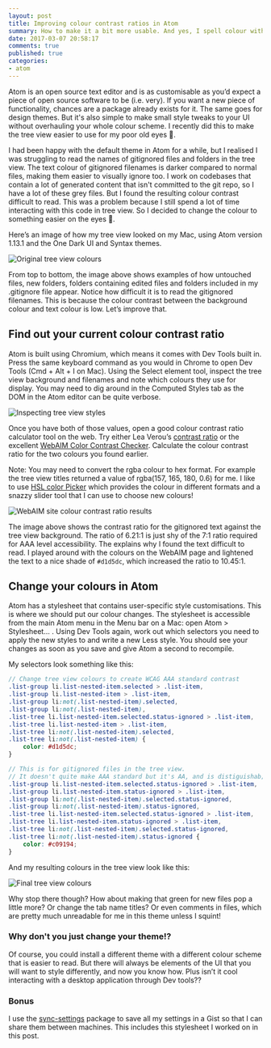 ```yaml
---
layout: post
title: Improving colour contrast ratios in Atom
summary: How to make it a bit more usable. And yes, I spell colour with a "u"! 🇬🇧
date: 2017-03-07 20:58:17
comments: true
published: true
categories:
- atom
---
```


Atom is an open source text editor and is as customisable as you’d expect a piece of open source software to be (i.e. very). If you want a new piece of functionality, chances are a package already exists for it. The same goes for design themes. But it's also simple to make small style tweaks to your UI without overhauling your whole colour scheme. I recently did this to make the tree view easier to use for my poor old eyes 👀.

I had been happy with the default theme in Atom for a while, but I realised I was struggling to read the names of gitignored files and folders in the tree view. The text colour of gitignored filenames is darker compared to normal files, making them easier to visually ignore too. I work on codebases that contain a lot of generated content that isn't committed to the git repo, so I have a lot of these grey files. But I found the resulting colour contrast difficult to read. This was a problem because I still spend a lot of time interacting with this code in tree view. So I decided to change the colour to something easier on the eyes 👀.

Here’s an image of how my tree view looked on my Mac, using Atom version 1.13.1 and the One Dark UI and Syntax themes.

![Original tree view colours](/assets/originalTreeView.png)

From top to bottom, the image above shows examples of how untouched files, new folders, folders containing edited files and folders included in my .gitignore file appear. Notice how difficult it is to read the gitignored filenames. This is because the colour contrast between the background colour and text colour is low. Let’s improve that.

## Find out your current colour contrast ratio

Atom is built using Chromium, which means it comes with Dev Tools built in. Press the same keyboard command as you would in Chrome to open Dev Tools (Cmd + Alt + I on Mac). Using the Select element tool, inspect the tree view background and filenames and note which colours they use for display. You may need to dig around in the Computed Styles tab as the DOM in the Atom editor can be quite verbose.

![Inspecting tree view styles](/assets/inspectingOriginalTreeView.png)

Once you have both of those values, open a good colour contrast ratio calculator tool on the web. Try either Lea Verou’s [contrast ratio](http://leaverou.github.io/contrast-ratio/) or the excellent [WebAIM Color Contrast Checker](http://webaim.org/resources/contrastchecker/). Calculate the colour contrast ratio for the two colours you found earlier.

Note: You may need to convert the rgba colour to hex format. For example the tree view titles returned a value of rgba(157, 165, 180, 0.6) for me. I like to use [HSL color Picker](http://hslpicker.com/) which provides the colour in different formats and a snazzy slider tool that I can use to choose new colours!

![WebAIM site colour contrast ratio results](/assets/WebAimExample.png)

The image above shows the contrast ratio for the gitignored text against the tree view background. The ratio of 6.21:1 is just shy of the 7:1 ratio required for AAA level accessibility. The explains why I found the text difficult to read. I played around with the colours on the WebAIM page and lightened the text to a nice shade of `#d1d5dc`, which increased the ratio to 10.45:1.

## Change your colours in Atom

Atom has a stylesheet that contains user-specific style customisations. This is where we should put our colour changes. The stylesheet is accessible from the main Atom menu in the Menu bar on a Mac: open Atom > Stylesheet… . Using Dev Tools again, work out which selectors you need to apply the new styles to and write a new Less style. You should see your changes as soon as you save and give Atom a second to recompile.

My selectors look something like this:

```scss
// Change tree view colours to create WCAG AAA standard contrast
.list-group li.list-nested-item.selected > .list-item,
.list-group li.list-nested-item > .list-item,
.list-group li:not(.list-nested-item).selected,
.list-group li:not(.list-nested-item),
.list-tree li.list-nested-item.selected.status-ignored > .list-item,
.list-tree li.list-nested-item > .list-item,
.list-tree li:not(.list-nested-item).selected,
.list-tree li:not(.list-nested-item) {
    color: #d1d5dc;
}

// This is for gitignored files in the tree view.
// It doesn't quite make AAA standard but it's AA, and is distiguishab;e from the non-gitignored files
.list-group li.list-nested-item.selected.status-ignored > .list-item,
.list-group li.list-nested-item.status-ignored > .list-item,
.list-group li:not(.list-nested-item).selected.status-ignored,
.list-group li:not(.list-nested-item).status-ignored,
.list-tree li.list-nested-item.selected.status-ignored > .list-item,
.list-tree li.list-nested-item.status-ignored > .list-item,
.list-tree li:not(.list-nested-item).selected.status-ignored,
.list-tree li:not(.list-nested-item).status-ignored {
    color: #c09194;
}
```

And my resulting colours in the tree view look like this:

![Final tree view colours](/assets/finalTreeView.png)

Why stop there though? How about making that green for new files pop a little more? Or change the tab name titles? Or even comments in files, which are pretty much unreadable for me in this theme unless I squint!


### Why don't you just change your theme!?

Of course, you could install a different theme with a different colour scheme that is easier to read. But there will always be elements of the UI  that you will want to style differently, and now you know how. Plus isn’t it cool interacting with a desktop application through Dev tools??

### Bonus

I use the [sync-settings](https://atom.io/packages/sync-settings) package to save all my settings in a Gist so that I can share them between machines. This includes this stylesheet I worked on in this post.
